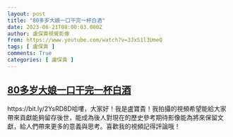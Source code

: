 ```yaml
---
layout: post
title: "80多岁大娘一口干完一杯白酒"
date: 2023-06-21T08:00:03.000Z
author: 盧保貴視覺影像
from: https://www.youtube.com/watch?v=3JxS1l3UmeQ
tags: [ 盧保貴 ]
comments: True
categories: [ 盧保貴 ]
---
```

<!--1687334403000-->
[80多岁大娘一口干完一杯白酒](https://www.youtube.com/watch?v=3JxS1l3UmeQ)
------

<div>
https://bit.ly/2YsRD8D哈嘍，大家好！我是盧寶貴！我拍攝的視頻希望能給大家帶來貢獻能夠留存後世，能成為後人對現在的歷史參考期待影像能為將來保留文獻，給人們帶來更多的意義與思考。喜歡我的視頻記得評論哦！
</div>
